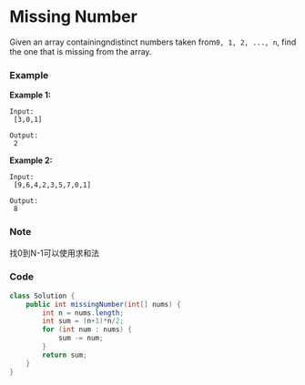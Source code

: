 # Missing Number

Given an array containingndistinct numbers taken from`0, 1, 2, ..., n`, find the one that is missing from the array.

### Example

**Example 1:**

```
Input:
 [3,0,1]

Output:
 2
```

**Example 2:**

```
Input:
 [9,6,4,2,3,5,7,0,1]

Output:
 8
```

### Note

找0到N-1可以使用求和法

### Code

```java
class Solution {
    public int missingNumber(int[] nums) {
        int n = nums.length;
        int sum = (n+1)*n/2;
        for (int num : nums) {
            sum -= num;
        }
        return sum;
    }
}
```



